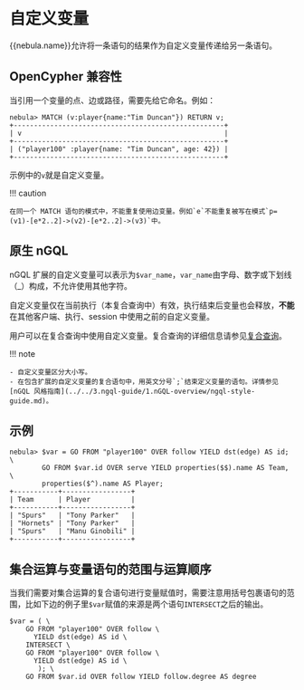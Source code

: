 # 自定义变量

{{nebula.name}}允许将一条语句的结果作为自定义变量传递给另一条语句。

## OpenCypher 兼容性

当引用一个变量的点、边或路径，需要先给它命名。例如：

```ngql
nebula> MATCH (v:player{name:"Tim Duncan"}) RETURN v;
+----------------------------------------------------+
| v                                                  |
+----------------------------------------------------+
| ("player100" :player{name: "Tim Duncan", age: 42}) |
+----------------------------------------------------+
```

示例中的`v`就是自定义变量。

!!! caution

    在同一个 MATCH 语句的模式中，不能重复使用边变量。例如`e`不能重复被写在模式`p=(v1)-[e*2..2]->(v2)-[e*2..2]->(v3)`中。

## 原生 nGQL

nGQL 扩展的自定义变量可以表示为`$var_name`，`var_name`由字母、数字或下划线（_）构成，不允许使用其他字符。

自定义变量仅在当前执行（本复合查询中）有效，执行结束后变量也会释放，**不能**在其他客户端、执行、session 中使用之前的自定义变量。

用户可以在复合查询中使用自定义变量。复合查询的详细信息请参见[复合查询](1.composite-queries.md)。

!!! note

    - 自定义变量区分大小写。
    - 在包含扩展的自定义变量的复合语句中，用英文分号`;`结束定义变量的语句。详情参见 [nGQL 风格指南](../../3.ngql-guide/1.nGQL-overview/ngql-style-guide.md)。

## 示例

```ngql
nebula> $var = GO FROM "player100" OVER follow YIELD dst(edge) AS id; \
        GO FROM $var.id OVER serve YIELD properties($$).name AS Team, \
        properties($^).name AS Player;
+-----------+-----------------+
| Team      | Player          |
+-----------+-----------------+
| "Spurs"   | "Tony Parker"   |
| "Hornets" | "Tony Parker"   |
| "Spurs"   | "Manu Ginobili" |
+-----------+-----------------+
```

## 集合运算与变量语句的范围与运算顺序

当我们需要对集合运算的复合语句进行变量赋值时，需要注意用括号包裹语句的范围，比如下边的例子里`$var`赋值的来源是两个语句`INTERSECT`之后的输出。

```ngql
$var = ( \
    GO FROM "player100" OVER follow \
      YIELD dst(edge) AS id \
    INTERSECT \
    GO FROM "player100" OVER follow \
      YIELD dst(edge) AS id \
       ); \
    GO FROM $var.id OVER follow YIELD follow.degree AS degree
```
